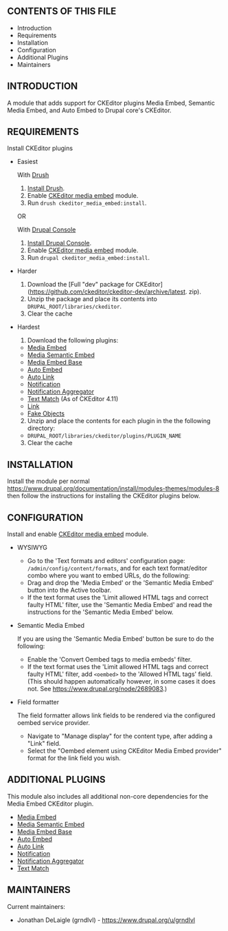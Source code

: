 CONTENTS OF THIS FILE
---------------------

 * Introduction
 * Requirements
 * Installation
 * Configuration
 * Additional Plugins
 * Maintainers


INTRODUCTION
------------

A module that adds support for CKEditor plugins Media Embed,
Semantic Media Embed, and Auto Embed to Drupal core's CKEditor.


REQUIREMENTS
------------

Install CKEditor plugins

  * Easiest

    With [Drush](https://www.drush.org/)
    1. [Install Drush](https://www.drush.org/install).
    2. Enable [CKEditor media embed](https://www.drupal.org/project/ckeditor_media_embed) module.
    3. Run `drush ckeditor_media_embed:install`.

    OR

    With [Drupal Console](https://github.com/hechoendrupal/DrupalConsole)
    1. [Install Drupal Console](https://github.com/hechoendrupal/DrupalConsole#installing-drupal-console).
    2. Enable [CKEditor media embed](https://www.drupal.org/project/ckeditor_media_embed) module.
    3. Run `drupal ckeditor_media_embed:install`.

  * Harder

    1. Download the [Full "dev" package for CKEditor](https://github.com/ckeditor/ckeditor-dev/archive/latest. zip).
    2. Unzip the package and place its contents into
      `DRUPAL_ROOT/libraries/ckeditor`.
    3. Clear the cache

  * Hardest

    1. Download the following plugins:

      * [Media Embed](http://ckeditor.com/addon/embed)
      * [Media Semantic Embed](http://ckeditor.com/addon/embedsemantic)
      * [Media Embed Base](http://ckeditor.com/addon/embedbase)
      * [Auto Embed](http://ckeditor.com/addon/autoembed)
      * [Auto Link](http://ckeditor.com/addon/autolink)
      * [Notification](http://ckeditor.com/addon/notification)
      * [Notification Aggregator](http://ckeditor.com/addon/notificationaggregator)
      * [Text Match](https://ckeditor.com/cke4/addon/textmatch) (As of CKEditor 4.11)
      * [Link](http://ckeditor.com/addon/link)
      * [Fake Objects](https://ckeditor.com/cke4/addon/fakeobjects)

    2. Unzip and place the contents for each plugin in the the following
       directory:

      * `DRUPAL_ROOT/libraries/ckeditor/plugins/PLUGIN_NAME`

    3. Clear the cache


INSTALLATION
------------

Install the module per normal https://www.drupal.org/documentation/install/modules-themes/modules-8
then follow the instructions for installing the CKEditor plugins below.


CONFIGURATION
-------------

Install and enable [CKEditor media embed](https://www.drupal.org/project/ckeditor_media_embed) module.

  * WYSIWYG

    - Go to the 'Text formats and editors' configuration page:
      `/admin/config/content/formats`, and for each text format/editor combo
      where you want to embed URLs, do the following:
    - Drag and drop the 'Media Embed' or the 'Semantic Media Embed' button into
      the Active toolbar.
    - If the text format uses the
      'Limit allowed HTML tags and correct faulty HTML' filter, use the
      'Semantic Media Embed' and read the instructions for the
      'Semantic Media Embed' below.

  * Semantic Media Embed

    If you are using the 'Semantic Media Embed' button be sure to do the
    following:
    - Enable the 'Convert Oembed tags to media embeds' filter.
    - If the text format uses the 'Limit allowed HTML tags and correct faulty
      HTML' filter, add ```<oembed>``` to the 'Allowed HTML tags' field.
      (This should happen automatically however, in some cases it does not.
      See https://www.drupal.org/node/2689083.)

  * Field formatter

    The field formatter allows link fields to be rendered via the configured
    oembed service provider.

    - Navigate to "Manage display" for the content type, after adding a "Link"
      field.
    - Select the "Oembed element using CKEditor Media Embed provider" format for
      the link field you wish.


ADDITIONAL PLUGINS
------------------

This module also includes all additional non-core dependencies for the Media
Embed CKEditor plugin.

  * [Media Embed](http://ckeditor.com/addon/embed)
  * [Media Semantic Embed](http://ckeditor.com/addon/embedsemantic)
  * [Media Embed Base](http://ckeditor.com/addon/embedbase)
  * [Auto Embed](http://ckeditor.com/addon/autoembed)
  * [Auto Link](http://ckeditor.com/addon/autolink)
  * [Notification](http://ckeditor.com/addon/notification)
  * [Notification Aggregator](http://ckeditor.com/addon/notificationaggregator)
  * [Text Match](https://ckeditor.com/cke4/addon/textmatch)


MAINTAINERS
-----------

Current maintainers:
  * Jonathan DeLaigle (grndlvl) - https://www.drupal.org/u/grndlvl
